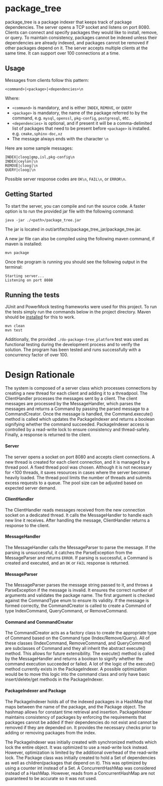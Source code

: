 # package_tree

package_tree is a package indexer that keeps track of package dependencies.
The server opens a TCP socket and listens on port 8080. Clients can connect and specify
packages they would like to install, remove, or query. To maintain consistency,
packages cannot be indexed unless their dependencies are already indexed, and
packages cannot be removed if other packages depend on it. The server accepts
multiple clients at the same time. It can support over 100 connections at a time.

## Usage

Messages from clients follow this pattern:

```
<command>|<package>|<dependencies>\n
```

Where:
* `<command>` is mandatory, and is either `INDEX`, `REMOVE`, or `QUERY`
* `<package>` is mandatory, the name of the package referred to by the command, e.g. `mysql`, `openssl`, `pkg-config`, `postgresql`, etc.
* `<dependencies>` is optional, and if present it will be a comma-delimited list of packages that need to be present before `<package>` is installed. e.g. `cmake,sphinx-doc,xz`
* The message always ends with the character `\n`

Here are some sample messages:
```
INDEX|cloog|gmp,isl,pkg-config\n
INDEX|ceylon|\n
REMOVE|cloog|\n
QUERY|cloog|\n
```

Possible server response codes are `OK\n`, `FAIL\n`, or `ERROR\n`.

## Getting Started

To start the server, you can compile and run the source code. A faster
option is to run the provided jar file with the following command:

````
java -jar ./<path>/package_tree.jar
````
The jar is located
in out/artifacts/package_tree_jar/package_tree.jar.

A new jar file can also be compiled using the following maven command, if maven
is installed:

````
mvn package
````

Once the program is running you should see the following output in the terminal:

````
Starting server...
Listening on port 8080
````

## Running the tests

JUnit and PowerMock testing frameworks were used for this project. To run the tests simply run the commands below in the project directory.
Maven should be [installed](https://maven.apache.org/download.cgi) for this to work. 

````
mvn clean
mvn test
````

Additionally, the provided `./do-package-tree_platform` test was used as functional testing
during the development process and to verify the solution. The program has been
tested and runs successfully with a concurrency factor of over 100.


# Design Rationale

The system is composed of a server class which processes connections by creating a new thread for each client and adding it to a threadpool. 
The ClientHandler processes the messages sent by a client. The client messages are processed by the MessageHandler, which parses the
messages and returns a Command by passing the parsed message to a CommandCreator. Once the message is handled,
the Command.execute() method is called which updates the PackageIndexer and returns a boolean signifying whether the command succeeded.
PackageIndexer access is controlled by a read-write lock to ensure consistency and thread-safety. Finally, a response is returned to the client.

#### Server
The server opens a socket on port 8080 and accepts client connections. A new thread is created
for each client connection, and it is managed by a thread pool. A fixed thread pool was chosen. Although it is
not necessary for <100 threads, it saves resources in cases where the server becomes heavily loaded.
The thread pool limits the number of threads and submits excess requests to a queue. 
The pool size can be adjusted based on expected server demand.

#### ClientHandler
The ClientHandler reads messages received from the new connection socket on a dedicated thread. 
It calls the MessageHandler to handle each new line it receives. After handling the message, ClientHandler returns a response to the client.

#### MessageHandler
The MessageHandler calls the MessageParser to parse the message. If the parsing is unsuccessful, 
it catches the ParseException from the MessageParser and returns `ERROR`. If parsing is successful, 
a Command is created and executed, and an `OK` or `FAIL` response is returned.

#### MessageParser
The MessageParser parses the message string passed to it, and throws a ParseException if 
the message is invalid. It ensures the correct number of arguments and validates the package name. The first argument is 
checked against the CommandType enum to ensure its validity. If the message is formed correctly, the CommandCreator is called to create a Command 
of type IndexCommand, QueryCommand, or RemoveCommand.

#### Command and CommandCreator
The CommandCreator acts as a factory class to create the appropriate type of Command based
on the Command type (Index/Remove/Query). All of these classes (IndexCommand, RemoveCommand, 
and QueryCommand) are subclasses of Command and they all inherit the abstract execute() method.
This allows for future extensibility.
The execute() method is called by the MessageHandler and returns a boolean to signify whether the
command execution succeeded or failed. A lot of the logic of the execute() method currently
exists in the PackageIndexer. A possible optimization would be to move this logic into the
command class and only have basic insert/delete/get methods in the PackageIndexer.


#### PackageIndexer and Package
The PackageIndexer holds all of the indexed packages in a HashMap that maps between the name
of the package, and the Package object. The hashmap allows for constant time retrieval and insertion.
PackageIndexer maintains consistency of packages by enforcing the requirements that packages cannot be added if their dependencies do not exist
and cannot be removed if they are depended on. It provides the necessary checks prior
to adding or removing packages from the index.

The PackageIndexer was initially created with synchronized methods which lock the entire object. 
It was optimized to use a read-write lock instead. However, optimization is limited by the
additional overhead of the read-write lock. The Package class was initially created to hold
a Set of dependencies as well as children(packages that depend on it). This was optimized by using a counter int instead of a Set.
A ConcurrentHashMap was considered instead of a HashMap. However, reads from
a ConcurrentHashMap are not guaranteed to be accurate so it was not used.